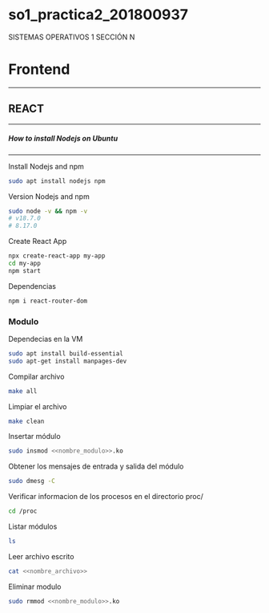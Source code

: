 # so1_practica2_201800937
SISTEMAS OPERATIVOS 1 SECCIÓN N


# Frontend

___________

## REACT
_______


##### How to install Nodejs on Ubuntu
____


Install Nodejs and npm
```bash
sudo apt install nodejs npm
```

Version Nodejs and npm

```bash
sudo node -v && npm -v
# v18.7.0
# 8.17.0
```


Create React App
```bash
npx create-react-app my-app
cd my-app
npm start
```


Dependencias
```bash
npm i react-router-dom
```


### Modulo


Dependecias en la VM
```bash
sudo apt install build-essential
sudo apt-get install manpages-dev
```


Compilar archivo
```bash
make all
```

Limpiar el archivo
```bash
make clean
```

Insertar módulo
```bash
sudo insmod <<nombre_modulo>>.ko
```

Obtener los mensajes de entrada y salida del módulo
```bash
sudo dmesg -C
```

Verificar informacion de los procesos en el directorio proc/
```bash
cd /proc
```

Listar módulos
```bash
ls
```

Leer archivo escrito
```bash
cat <<nombre_archivo>>
```

Eliminar modulo
```bash
sudo rmmod <<nombre_modulo>>.ko
```